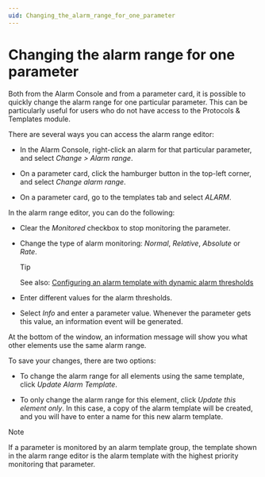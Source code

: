 ```yaml
---
uid: Changing_the_alarm_range_for_one_parameter
---
```


# Changing the alarm range for one parameter

Both from the Alarm Console and from a parameter card, it is possible to quickly change the alarm range for one particular parameter. This can be particularly useful for users who do not have access to the Protocols & Templates module.

There are several ways you can access the alarm range editor:

- In the Alarm Console, right-click an alarm for that particular parameter, and select *Change \> Alarm range*.

- On a parameter card, click the hamburger button in the top-left corner, and select *Change alarm range*.

- On a parameter card, go to the templates tab and select *ALARM*.

In the alarm range editor, you can do the following:

- Clear the *Monitored* checkbox to stop monitoring the parameter.

- Change the type of alarm monitoring: *Normal*, *Relative*, *Absolute* or *Rate*.

    > [!TIP]
    > See also:
    > [Configuring an alarm template with dynamic alarm thresholds](xref:Configuring_alarm_template_dynamic_alarm_threshold)

- Enter different values for the alarm thresholds.

- Select *Info* and enter a parameter value. Whenever the parameter gets this value, an information event will be generated.

At the bottom of the window, an information message will show you what other elements use the same alarm range.

To save your changes, there are two options:

- To change the alarm range for all elements using the same template, click *Update Alarm Template*.

- To only change the alarm range for this element, click *Update this element only*. In this case, a copy of the alarm template will be created, and you will have to enter a name for this new alarm template.

> [!NOTE]
> If a parameter is monitored by an alarm template group, the template shown in the alarm range editor is the alarm template with the highest priority monitoring that parameter.
>

